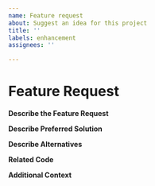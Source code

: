 ```yaml
---
name: Feature request
about: Suggest an idea for this project
title: ''
labels: enhancement
assignees: ''

---
```


# Feature Request

**Describe the Feature Request**

**Describe Preferred Solution**

**Describe Alternatives**

**Related Code**

**Additional Context**
